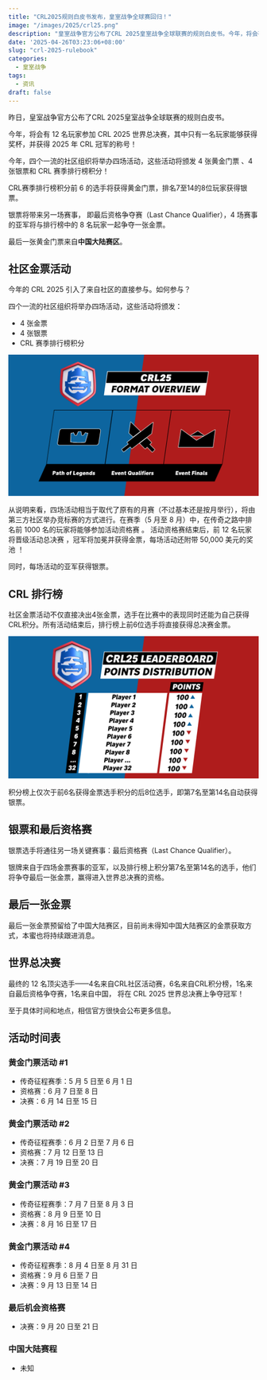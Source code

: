 ```yaml
---
title: "CRL2025规则白皮书发布，皇室战争全球赛回归！"
image: "/images/2025/crl25.png"
description: "皇室战争官方公布了CRL 2025皇室战争全球联赛的规则白皮书。今年，将会有12名玩家参加 CRL2025世界总决赛。"
date: '2025-04-26T03:23:06+08:00'
slug: "crl-2025-rulebook"
categories:
  - 皇室战争
tags:
  - 资讯
draft: false
---
```


昨日，皇室战争官方公布了CRL 2025皇室战争全球联赛的规则白皮书。

今年，将会有 12 名玩家参加 CRL 2025 世界总决赛，其中只有一名玩家能够获得奖杯，并获得 2025 年 CRL 冠军的称号！

今年，四个一流的社区组织将举办四场活动，这些活动将颁发 4 张黄金门票 、4 张银票和 CRL 赛季排行榜积分！

CRL赛季排行榜积分前 6 的选手将获得黄金门票，排名7至14的8位玩家获得银票。

银票将带来另一场赛事， 即最后资格争夺赛（Last Chance Qualifier），4 场赛事的亚军将与排行榜中的 8 名玩家一起争夺一张金票。

最后一张黄金门票来自**中国大陆赛区**。

## 社区金票活动

今年的 CRL 2025 引入了来自社区的直接参与。如何参与？

四个一流的社区组织将举办四场活动，这些活动将颁发：

- 4 张金票  
- 4 张银票  
- CRL 赛季排行榜积分

![](2025-04-26032731.png)  

从说明来看，四场活动相当于取代了原有的月赛（不过基本还是按月举行），将由第三方社区举办竞标赛的方式进行。在赛季（5 月至 8 月）中，在传奇之路中排名前 1000 名的玩家将能够参加活动资格赛 。 活动资格赛结束后，前 12 名玩家将晋级活动总决赛 ，冠军将加冕并获得金票，每场活动还附带 50,000 美元的奖池 ！

同时，每场活动的亚军获得银票。

## CRL 排行榜

社区金票活动不仅直接决出4张金票，选手在比赛中的表现同时还能为自己获得CRL积分。所有活动结束后，排行榜上前6位选手将直接获得总决赛金票。

![](2025-04-26032735.png)  

积分榜上仅次于前6名获得金票选手积分的后8位选手，即第7名至第14名自动获得银票。

## 银票和最后资格赛

银票选手将通往另一场关键赛事：最后资格赛（Last Chance Qualifier）。

银牌来自于四场金票赛事的亚军，以及排行榜上积分第7名至第14名的选手，他们将争夺最后一张金票，赢得进入世界总决赛的资格。

## 最后一张金票
最后一张金票预留给了中国大陆赛区，目前尚未得知中国大陆赛区的金票获取方式，本蜜也将持续跟进消息。



## 世界总决赛

最终的 12 名顶尖选手——4名来自CRL社区活动赛，6名来自CRL积分榜，1名来自最后资格争夺赛，1名来自中国，  将在 CRL 2025 世界总决赛上争夺冠军！

至于具体时间和地点，相信官方很快会公布更多信息。

## 活动时间表

### 黄金门票活动 #1

- 传奇征程赛季：5 月 5 日至 6 月 1 日  
- 资格赛：6 月 7 日至 8 日  
- 决赛：6 月 14 日至 15 日

### 黄金门票活动 #2

- 传奇征程赛季：6 月 2 日至 7 月 6 日  
- 资格赛：7 月 12 日至 13 日  
- 决赛：7 月 19 日至 20 日

### 黄金门票活动 #3

- 传奇征程赛季：7 月 7 日至 8 月 3 日  
- 资格赛：8 月 9 日至 10 日  
- 决赛：8 月 16 日至 17 日

### 黄金门票活动 #4

- 传奇征程赛季：8 月 4 日至 8 月 31 日  
- 资格赛：9 月 6 日至 7 日  
- 决赛：9 月 13 日至 14 日

### 最后机会资格赛

- 决赛：9 月 20 日至 21 日

### 中国大陆赛程
- 未知

